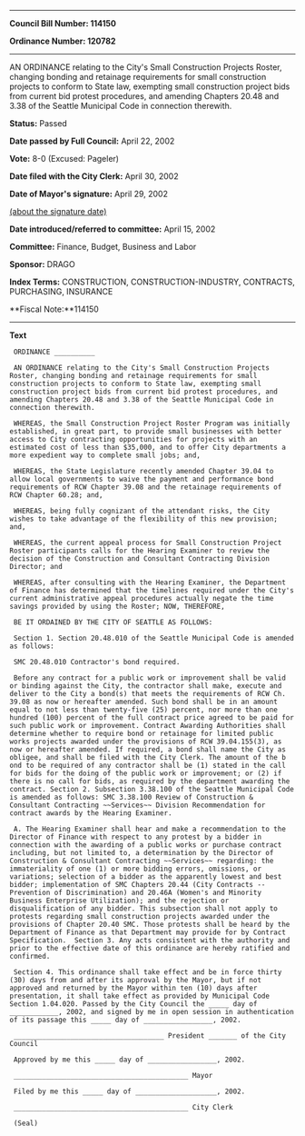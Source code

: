 

********

**Council Bill Number: 114150**
   
**Ordinance Number: 120782**
********

 AN ORDINANCE relating to the City's Small Construction Projects Roster, changing bonding and retainage requirements for small construction projects to conform to State law, exempting small construction project bids from current bid protest procedures, and amending Chapters 20.48 and 3.38 of the Seattle Municipal Code in connection therewith.

**Status:** Passed
   
**Date passed by Full Council:** April 22, 2002
   
**Vote:** 8-0 (Excused: Pageler)
   
**Date filed with the City Clerk:** April 30, 2002
   
**Date of Mayor's signature:** April 29, 2002
   
[(about the signature date)](/~public/approvaldate.htm)
   
   
   
**Date introduced/referred to committee:** April 15, 2002
   
**Committee:** Finance, Budget, Business and Labor
   
**Sponsor:** DRAGO
   
   
**Index Terms:** CONSTRUCTION, CONSTRUCTION-INDUSTRY, CONTRACTS, PURCHASING, INSURANCE

**Fiscal Note:**114150

********

**Text**
   
```
 ORDINANCE __________

 AN ORDINANCE relating to the City's Small Construction Projects Roster, changing bonding and retainage requirements for small construction projects to conform to State law, exempting small construction project bids from current bid protest procedures, and amending Chapters 20.48 and 3.38 of the Seattle Municipal Code in connection therewith.

 WHEREAS, the Small Construction Project Roster Program was initially established, in great part, to provide small businesses with better access to City contracting opportunities for projects with an estimated cost of less than $35,000, and to offer City departments a more expedient way to complete small jobs; and,

 WHEREAS, the State Legislature recently amended Chapter 39.04 to allow local governments to waive the payment and performance bond requirements of RCW Chapter 39.08 and the retainage requirements of RCW Chapter 60.28; and,

 WHEREAS, being fully cognizant of the attendant risks, the City wishes to take advantage of the flexibility of this new provision; and,

 WHEREAS, the current appeal process for Small Construction Project Roster participants calls for the Hearing Examiner to review the decision of the Construction and Consultant Contracting Division Director; and

 WHEREAS, after consulting with the Hearing Examiner, the Department of Finance has determined that the timelines required under the City's current administrative appeal procedures actually negate the time savings provided by using the Roster; NOW, THEREFORE,

 BE IT ORDAINED BY THE CITY OF SEATTLE AS FOLLOWS:

 Section 1. Section 20.48.010 of the Seattle Municipal Code is amended as follows:

 SMC 20.48.010 Contractor's bond required.

 Before any contract for a public work or improvement shall be valid or binding against the City, the contractor shall make, execute and deliver to the City a bond(s) that meets the requirements of RCW Ch. 39.08 as now or hereafter amended. Such bond shall be in an amount equal to not less than twenty-five (25) percent, nor more than one hundred (100) percent of the full contract price agreed to be paid for such public work or improvement. Contract Awarding Authorities shall determine whether to require bond or retainage for limited public works projects awarded under the provisions of RCW 39.04.155(3), as now or hereafter amended. If required, a bond shall name the City as obligee, and shall be filed with the City Clerk. The amount of the b ond to be required of any contractor shall be (1) stated in the call for bids for the doing of the public work or improvement; or (2) if there is no call for bids, as required by the department awarding the contract. Section 2. Subsection 3.38.100 of the Seattle Municipal Code is amended as follows: SMC 3.38.100 Review of Construction & Consultant Contracting ~~Services~~ Division Recommendation for contract awards by the Hearing Examiner.

 A. The Hearing Examiner shall hear and make a recommendation to the Director of Finance with respect to any protest by a bidder in connection with the awarding of a public works or purchase contract including, but not limited to, a determination by the Director of Construction & Consultant Contracting ~~Services~~ regarding: the immateriality of one (1) or more bidding errors, omissions, or variations; selection of a bidder as the apparently lowest and best bidder; implementation of SMC Chapters 20.44 (City Contracts -- Prevention of Discrimination) and 20.46A (Women's and Minority Business Enterprise Utilization); and the rejection or disqualification of any bidder. This subsection shall not apply to protests regarding small construction projects awarded under the provisions of Chapter 20.40 SMC. Those protests shall be heard by the Department of Finance as that Department may provide for by Contract Specification.  Section 3. Any acts consistent with the authority and prior to the effective date of this ordinance are hereby ratified and confirmed.

 Section 4. This ordinance shall take effect and be in force thirty (30) days from and after its approval by the Mayor, but if not approved and returned by the Mayor within ten (10) days after presentation, it shall take effect as provided by Municipal Code Section 1.04.020. Passed by the City Council the _____ day of ____________, 2002, and signed by me in open session in authentication of its passage this _____ day of _________________, 2002.

 _____________________________________ President _______ of the City Council

 Approved by me this _____ day of _________________, 2002.

 ___________________________________________ Mayor

 Filed by me this _____ day of ____________________, 2002.

 ___________________________________________ City Clerk

 (Seal)

```
